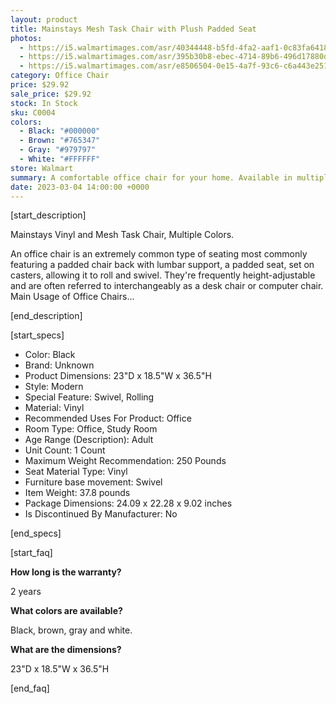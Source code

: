 ```yaml
---
layout: product
title: Mainstays Mesh Task Chair with Plush Padded Seat
photos:
  - https://i5.walmartimages.com/asr/40344448-b5fd-4fa2-aaf1-0c83fa641862.885176268823d3d837373899fe7f508a.jpeg
  - https://i5.walmartimages.com/asr/395b30b8-ebec-4714-89b6-496d17880d50_2.97bf83e6f88d5cf74c1a633b6439a8fc.jpeg
  - https://i5.walmartimages.com/asr/e8506504-0e15-4a7f-93c6-c6a443e25128.be9c90d914b892e925c766da815e573c.jpeg
category: Office Chair
price: $29.92
sale_price: $29.92
stock: In Stock
sku: C0004
colors:
  - Black: "#000000"
  - Brown: "#765347"
  - Gray: "#979797"
  - White: "#FFFFFF"
store: Walmart
summary: A comfortable office chair for your home. Available in multiple colors.
date: 2023-03-04 14:00:00 +0000
---
```


[start_description]

Mainstays Vinyl and Mesh Task Chair, Multiple Colors.

An office chair is an extremely common type of seating most commonly featuring a padded chair back with lumbar support, a padded seat, set on casters, allowing it to roll and swivel. They're frequently height-adjustable and are often referred to interchangeably as a desk chair or computer chair. Main Usage of Office Chairs...

[end_description]

[start_specs]

- Color: Black
- Brand: Unknown
- Product Dimensions: 23"D x 18.5"W x 36.5"H
- Style: Modern
- Special Feature: Swivel, Rolling
- Material: Vinyl
- Recommended Uses For Product: Office
- Room Type: Office, Study Room
- Age Range (Description): Adult
- Unit Count: 1 Count
- Maximum Weight Recommendation: 250 Pounds
- Seat Material Type: Vinyl
- Furniture base movement: Swivel
- Item Weight: 37.8 pounds
- Package Dimensions: 24.09 x 22.28 x 9.02 inches
- Is Discontinued By Manufacturer: No 

[end_specs]

[start_faq]

**How long is the warranty?**

2 years

**What colors are available?**

Black, brown, gray and white.

**What are the dimensions?**

23"D x 18.5"W x 36.5"H

[end_faq]
